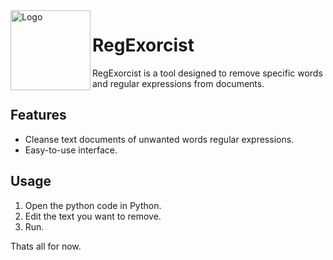 <img width="128px" src="regexorcist_logo" alt="Logo" align="left" />

# RegExorcist

RegExorcist is a tool designed to remove specific words and regular expressions from documents.

## Features

- Cleanse text documents of unwanted words regular expressions.
- Easy-to-use interface.

## Usage

1. Open the python code in Python.
2. Edit the text you want to remove.
3. Run.


Thats all for now.

